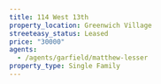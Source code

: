 ```yaml
---
title: 114 West 13th
property_location: Greenwich Village
streeteasy_status: Leased
price: "30000"
agents:
  - /agents/garfield/matthew-lesser
property_type: Single Family
---
```

